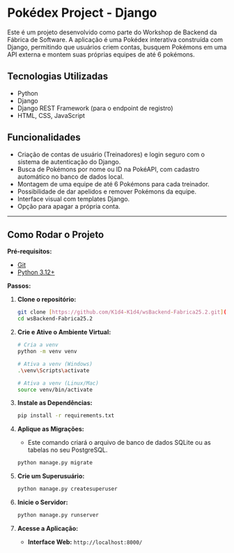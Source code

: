 # Pokédex Project - Django

Este é um projeto desenvolvido como parte do Workshop de Backend da Fábrica de Software. A aplicação é uma Pokédex interativa construída com Django, permitindo que usuários criem contas, busquem Pokémons em uma API externa e montem suas próprias equipes de até 6 pokémons.

## Tecnologias Utilizadas
* Python
* Django
* Django REST Framework (para o endpoint de registro)
* HTML, CSS, JavaScript

## Funcionalidades
* Criação de contas de usuário (Treinadores) e login seguro com o sistema de autenticação do Django.
* Busca de Pokémons por nome ou ID na PokéAPI, com cadastro automático no banco de dados local.
* Montagem de uma equipe de até 6 Pokémons para cada treinador.
* Possibilidade de dar apelidos e remover Pokémons da equipe.
* Interface visual com templates Django.
* Opção para apagar a própria conta.

---

## Como Rodar o Projeto

**Pré-requisitos:**
* [Git](https://git-scm.com/)
* [Python 3.12+](https://www.python.org/)

**Passos:**

1.  **Clone o repositório:**
    ```bash
    git clone [https://github.com/K1d4-K1d4/wsBackend-Fabrica25.2.git](https://github.com/K1d4-K1d4/wsBackend-Fabrica25.2.git)
    cd wsBackend-Fabrica25.2
    ```

2.  **Crie e Ative o Ambiente Virtual:**
    ```bash
    # Cria a venv
    python -m venv venv

    # Ativa a venv (Windows)
    .\venv\Scripts\activate

    # Ativa a venv (Linux/Mac)
    source venv/bin/activate
    ```

3.  **Instale as Dependências:**
    ```bash
    pip install -r requirements.txt
    ```

4.  **Aplique as Migrações:**
    * Este comando criará o arquivo de banco de dados SQLite ou as tabelas no seu PostgreSQL.
    ```bash
    python manage.py migrate
    ```

5.  **Crie um Superusuário:**
    ```bash
    python manage.py createsuperuser
    ```

6.  **Inicie o Servidor:**
    ```bash
    python manage.py runserver
    ```

7.  **Acesse a Aplicação:**
    * **Interface Web:** `http://localhost:8000/`